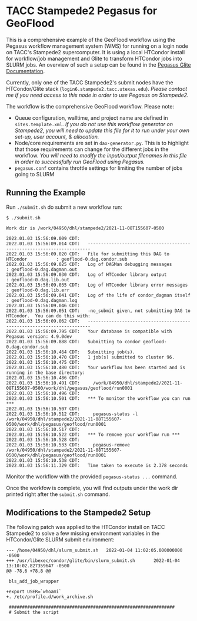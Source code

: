 # TACC Stampede2 Pegasus for GeoFlood

This is a comprehensive example of the GeoFlood workflow using the Pegasus workflow management system (WMS) for running on a login node on TACC's Stampede2 supercomputer. It is using a local HTCondor install for workflow/job management and Glite to transform HTCondor jobs into SLURM jobs. An overview of such a setup can be found in the [Pegasus Glite Documentation](https://pegasus.isi.edu/documentation/glite.php).

Currently, only one of the TACC Stampede2's submit nodes have the HTCondor/Glite stack (`login6.stampede2.tacc.utexas.edu`). *Please contact me if you need access to this node in order to use Pegasus on Stampede2.*

The workflow is the comprehensive GeoFlood workflow. Please note:

 * Queue configuration, walltime, and project name are defined in `sites.template.xml`. *If you do not use this workflow generator on Stampede2, you will need to update this file for it to run under your own set-up, user account, & allocation.*
 * Node/core requirements are set in `dax-generator.py`. This is to highlight that those requirements can change for the different jobs in the workflow. *You will need to modify the input/output filenames in this file in order to successfully run GeoFlood using Pegasus.*
 * `pegasus.conf` contains throttle settings for limiting the number of jobs going to SLURM
 
## Running the Example

Run `./submit.sh` do submit a new workflow run:

```
$ ./submit.sh

Work dir is /work/04950/dhl/stampede2/2021-11-08T155607-0500

2022.01.03 15:56:09.009 CDT:    
2022.01.03 15:56:09.014 CDT:   ----------------------------------------------------------------------- 
2022.01.03 15:56:09.020 CDT:   File for submitting this DAG to HTCondor           : geoflood-0.dag.condor.sub 
2022.01.03 15:56:09.025 CDT:   Log of DAGMan debugging messages                   : geoflood-0.dag.dagman.out 
2022.01.03 15:56:09.030 CDT:   Log of HTCondor library output                     : geoflood-0.dag.lib.out 
2022.01.03 15:56:09.035 CDT:   Log of HTCondor library error messages             : geoflood-0.dag.lib.err 
2022.01.03 15:56:09.041 CDT:   Log of the life of condor_dagman itself            : geoflood-0.dag.dagman.log 
2022.01.03 15:56:09.046 CDT:    
2022.01.03 15:56:09.051 CDT:   -no_submit given, not submitting DAG to HTCondor.  You can do this with: 
2022.01.03 15:56:09.062 CDT:   ----------------------------------------------------------------------- 
2022.01.03 15:56:09.795 CDT:   Your database is compatible with Pegasus version: 4.9.0dev 
2022.01.03 15:56:09.888 CDT:   Submitting to condor geoflood-0.dag.condor.sub 
2022.01.03 15:56:10.464 CDT:   Submitting job(s). 
2022.01.03 15:56:10.470 CDT:   1 job(s) submitted to cluster 96. 
2022.01.03 15:56:10.475 CDT:    
2022.01.03 15:56:10.480 CDT:   Your workflow has been started and is running in the base directory: 
2022.01.03 15:56:10.486 CDT:    
2022.01.03 15:56:10.491 CDT:     /work/04950/dhl/stampede2/2021-11-08T155607-0500/work/dhl/pegasus/geoflood/run0001 
2022.01.03 15:56:10.496 CDT:    
2022.01.03 15:56:10.501 CDT:   *** To monitor the workflow you can run *** 
2022.01.03 15:56:10.507 CDT:    
2022.01.03 15:56:10.512 CDT:     pegasus-status -l /work/04950/dhl/stampede2/2021-11-08T155607-0500/work/dhl/pegasus/geoflood/run0001 
2022.01.03 15:56:10.517 CDT:    
2022.01.03 15:56:10.522 CDT:   *** To remove your workflow run *** 
2022.01.03 15:56:10.528 CDT:    
2022.01.03 15:56:10.533 CDT:     pegasus-remove /work/04950/dhl/stampede2/2021-11-08T155607-0500/work/dhl/pegasus/geoflood/run0001 
2022.01.03 15:56:10.538 CDT:    
2022.01.03 15:56:11.329 CDT:   Time taken to execute is 2.378 seconds 
```

Monitor the workflow with the provided `pegasus-status ...` command.

Once the workfow is complete, you will find outputs under the work dir printed right after the `submit.sh` command.

## Modifications to the Stampede2 Setup

The following patch was applied to the HTCondor install on TACC Stampede2 to solve a few missing environment variables in the HTCondor/Glite SLURM submit environment:

```
--- /home/04950/dhl/slurm_submit.sh   2022-01-04 11:02:05.000000000 -0500
+++ /usr/libexec/condor/glite/bin/slurm_submit.sh       2022-01-04 13:10:02.827359647 -0500
@@ -78,6 +78,8 @@
 
 bls_add_job_wrapper
 
+export USER=`whoami`
+. /etc/profile.d/work_archive.sh
 
 ###############################################################
 # Submit the script
```

